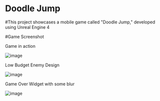 # Doodle Jump
 
#This project showcases a mobile game called "Doodle Jump," developed using Unreal Engine 4

#Game Screenshot

Game in action

![image](https://github.com/yusufbgdd557/DoodleJump/assets/45573977/a6e6e57a-6b5f-4d42-915f-ac7c3be24d0e)

Low Budget Enemy Design

![image](https://github.com/yusufbgdd557/DoodleJump/assets/45573977/df2d10dd-631c-43e7-a9c8-80e8e60ce150)

Game Over Widget with some blur

![image](https://github.com/yusufbgdd557/DoodleJump/assets/45573977/79e1a6da-24d7-4247-8584-60b468ef6186)
